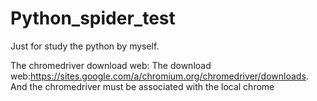 # Python_spider_test
Just for study the python by myself.

The chromedriver download web: The download web:https://sites.google.com/a/chromium.org/chromedriver/downloads. And the chromedriver must be associated with the local chrome
